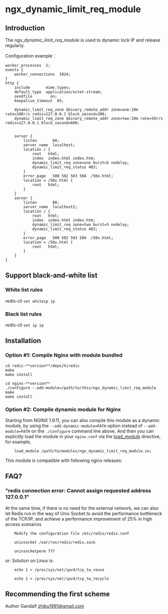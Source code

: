 ﻿# ngx_dynamic_limit_req_module

## Introduction

The *ngx_dynamic_limit_req_module* is used to dynamic lock IP and release regularly.

Configuration example：


    worker_processes  2;
    events {
        worker_connections  1024;
    }
    http {
        include       mime.types;
        default_type  application/octet-stream;
        sendfile        on;
        keepalive_timeout  65;
        
        dynamic_limit_req_zone $binary_remote_addr zone=one:10m rate=100r/s redis=127.0.0.1 block_second=300;
        dynamic_limit_req_zone $binary_remote_addr zone=two:10m rate=50r/s redis=127.0.0.1 block_second=600;
        
        
        server {
            listen       80;
            server_name  localhost;
            location / {
                root   html;
                index  index.html index.htm;
                dynamic_limit_req zone=one burst=5 nodelay;
                dynamic_limit_req_status 403;
            }
            error_page   500 502 503 504  /50x.html;
            location = /50x.html {
                root   html;
            }
        }
        server {
            listen       80;
            server_name  localhost2;
            location / {
                root   html;
                index  index.html index.htm;
                dynamic_limit_req zone=two burst=5 nodelay;
                dynamic_limit_req_status 403;
            }
            error_page   500 502 503 504  /50x.html;
            location = /50x.html {
                root   html;
            }
        }
    }

## Support black-and-white list

###  White list rules
 redis-cli ```set whiteip ip```
 
###  Black list rules 
 redis-cli ```set ip ip ```


## Installation

###  Option #1: Compile Nginx with module bundled
    cd redis-**version**/deps/hiredis
    make 
    make install 
    
    cd nginx-**version**
    ./configure --add-module=/path/to/this/ngx_dynamic_limit_req_module 
    make
    make install


###  Option #2: Compile dynamic module for Nginx

Starting from NGINX 1.9.11, you can also compile this module as a dynamic module, by using the ```--add-dynamic-module=PATH``` option instead of ```--add-module=PATH``` on the ```./configure``` command line above. And then you can explicitly load the module in your ```nginx.conf``` via the [load_module](http://nginx.org/en/docs/ngx_core_module.html#load_module) directive, for example,

```nginx
    load_module /path/to/modules/ngx_dynamic_limit_req_module.so;
```
This module is compatible with following nginx releases:

## FAQ?

###  "redis connection error: Cannot assign requested address 127.0.0.1"

 At the same time, if there is no need for the external network, we can also let Redis run in the way of Unix Socket to avoid the performance bottleneck of the TCP/IP, and achieve a performance improvement of 25% in high access scenarios
```
    Modify the configuration file /etc/redis/redis.conf

    unixsocket /var/run/redis/redis.sock

    unixsocketperm 777
```
or: Solution on Linux is:
```
    echo 1 > /proc/sys/net/ipv4/tcp_tw_reuse

    echo 1 > /proc/sys/net/ipv4/tcp_tw_recycle
```
## Recommending the first scheme

Author
Gandalf zhibu1991@gmail.com
